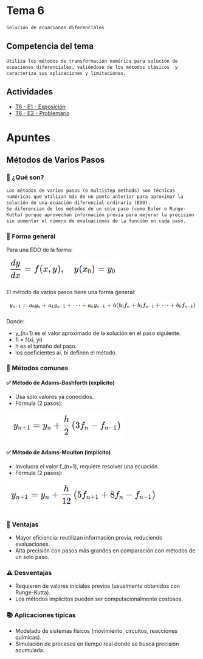 # Tema 6
    Solución de ecuaciones diferenciales

## Competencia del tema
    Utiliza los métodos de transformación numérica para solución de ecuaciones diferenciales, valiéndose de los métodos clásicos  y caracteriza sus aplicaciones y limitaciones.

## Actividades
- [T6 - E1 - Exposición](./Evidencia%201/)
- [T6 - E2 - Problemario](./Evidencia%202/)

# Apuntes

## Métodos de Varios Pasos

### 📌 ¿Qué son?

    Los métodos de varios pasos (o multistep methods) son técnicas numéricas que utilizan más de un punto anterior para aproximar la solución de una ecuación diferencial ordinaria (EDO).
    Se diferencian de los métodos de un solo paso (como Euler o Runge-Kutta) porque aprovechan información previa para mejorar la precisión sin aumentar el número de evaluaciones de la función en cada paso.

### 📐 Forma general
Para una EDO de la forma:

![alt text](image.png)

El método de varios pasos tiene una forma general:

![alt text](image-1.png)

Donde:

- y_(n+1) es el valor aproximado de la solución en el paso siguiente.
- fi = f(xi, yi)
- h es el tamaño del paso.
- los coeficientes ai, bi definen el método.


### 🔢 Métodos comunes

#### ✅ Método de Adams-Bashforth (explícito)
- Usa solo valores ya conocidos.
- Fórmula (2 pasos):

![alt text](image-2.png)

#### ✅ Método de Adams-Moulton (implícito)
- Involucra el valor f_(n+1), requiere resolver una ecuación.
- Fórmula (2 pasos):

![alt text](image-3.png)

### 🧠 Ventajas
- Mayor eficiencia: reutilizan información previa, reduciendo evaluaciones.
- Alta precisión con pasos más grandes en comparación con métodos de un solo paso.

### ⚠️ Desventajas
- Requieren de valores iniciales previos (usualmente obtenidos con Runge-Kutta).
- Los métodos implícitos pueden ser computacionalmente costosos.

### 📚 Aplicaciones típicas
- Modelado de sistemas físicos (movimiento, circuitos, reacciones químicas).
- Simulación de procesos en tiempo real donde se busca precisión acumulada.